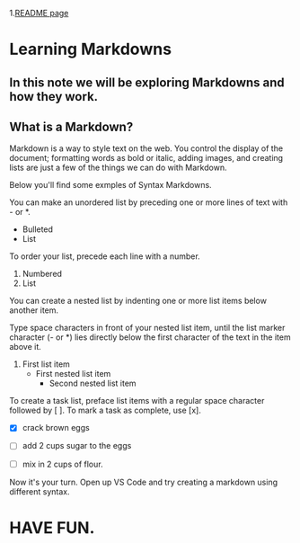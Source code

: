 
1.[README page](README.md)

# Learning Markdowns

## In this note we will be exploring Markdowns and how they work.

## **What is a Markdown?**

Markdown is a way to style text on the web. You control the display of the document; formatting words as bold or italic, adding images, and creating lists are just a few of the things we can do with Markdown.

<p>Below you'll find some exmples of Syntax Markdowns.</p>

<p>You can make an unordered list by preceding one or more lines of text with - or *.</P>

- Bulleted 
- List

<p>To order your list, precede each line with a number.</P>

1. Numbered
2. List

<p>You can create a nested list by indenting one or more list items below another item.

Type space characters in front of your nested list item, until the list marker character (- or *) lies directly below the first character of the text in the item above it.</p>

1. First list item
   - First nested list item
     - Second nested list item

<p> To create a task list, preface list items with a regular space character followed by [ ]. To mark a task as complete, use [x].</P>

- [x] crack brown eggs
- [ ] add 2 cups sugar to the eggs
- [ ] mix in 2 cups of flour.


 <P> Now it's your turn. Open up VS Code and try creating a markdown using different syntax.</P>

# HAVE FUN.

